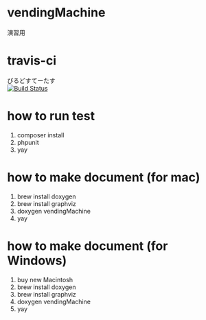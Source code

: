 # vendingMachine
演習用

# travis-ci
びるどすてーたす  
[![Build Status](https://travis-ci.org/indare/vendingMachine.svg?branch=master)](https://travis-ci.org/indare/vendingMachine)

# how to run test
1. composer install
2. phpunit
3. yay

# how to make document (for mac)
1. brew install doxygen
1. brew install graphviz
1. doxygen vendingMachine
1. yay

# how to make document (for Windows)
1. buy new Macintosh
1. brew install doxygen
1. brew install graphviz
1. doxygen vendingMachine
1. yay